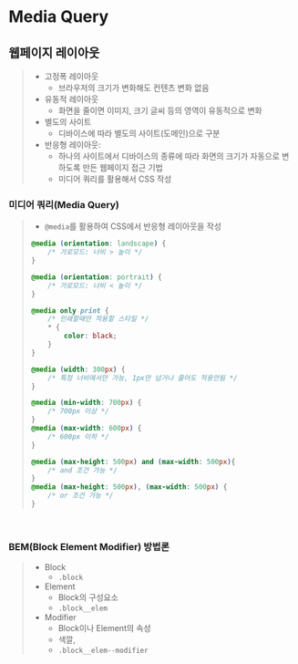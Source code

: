 # Media Query



## 웹페이지 레이아웃

> - 고정폭 레이아웃
>   - 브라우저의 크기가 변화해도 컨텐츠 변화 없음
> - 유동적 레이아웃
>   - 화면을 줄이면 이미지, 크기 글씨 등의 영역이 유동적으로 변화
> - 별도의 사이트
>   - 디바이스에 따라 별도의 사이트(도메인)으로 구분
> - 반응형 레이아웃: 
>   - 하나의 사이트에서 디바이스의 종류에 따라 화면의 크기가 자동으로 변하도록 만든 웹페이지 접근 기법
>   - 미디어 쿼리를 활용해서 CSS 작성



### 미디어 쿼리(Media Query)

> - `@media`를 활용하여 CSS에서 반응형 레이아웃을 작성
>
>  ```css
>  @media (orientation: landscape) {
>      /* 가로모드: 너비 > 높이 */
>  }
>  
>  @media (orientation: portrait) {
>      /* 가로모드: 너비 < 높이 */
>  }
>  
>  @media only print {
>      /* 인쇄할때만 적용할 스타일 */
>      * {
>          color: black;
>      }
>  }
>  
>  @media (width: 300px) {
>      /* 특정 너비에서만 가능, 1px만 넘거나 줄어도 적용안됨 */
>  }
>  
>  @media (min-width: 700px) {
>      /* 700px 이상 */
>  }
>  @media (max-width: 600px) {
>      /* 600px 이하 */
>  }
>  
>  @media (max-height: 500px) and (max-width: 500px){
>      /* and 조건 가능 */
>  }
>  @media (max-height: 500px), (max-width: 500px) {
>      /* or 조건 가능 */
>  }
>  ```
>
> 





<br>



 ### BEM(Block Element Modifier) 방법론

> - Block
>   - `.block`
> - Element
>   - Block의 구성요소
>   - `.block__elem`
> - Modifier
>   - Block이나 Element의 속성
>   - 색깔, 
>   - `.block__elem--modifier`



<br>

